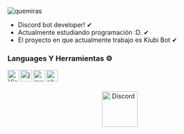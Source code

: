 
![quemiras](https://c.tenor.com/EPezFYu-f1IAAAAi/welcome-vocaloid.gifg) <br/>

- Discord bot developer! ✔
- Actualmente estudiando programación :D. ✔
- El proyecto en que actualmente trabajo es Kiubi Bot ✔ <br />

### Languages Y Herramientas ⚙

<img align="left" alt="Visual Studio Code" width="26px" src="https://i.imgur.com/LwSdAlE.png" />
<img align="left" alt="js" width="26px" src="https://i.imgur.com/3u1wzwE.png" />
<img align="left" alt="mongodb" width="26px" src="https://imgur.com/xN5cFRr.png" /> 
<img align="left" alt="photoshop" width="26px" src="https://i.imgur.com/OC1RcS5.jpg" /> <br />

<br/>

<p align="center">
<a href="https://discord.gg/dJbE24VWAc">
    <img src="https://c.tenor.com/jckQWDcU0NEAAAAi/discord-loading-icon.gif" alt="Discord" width="80"/>
  </a>
